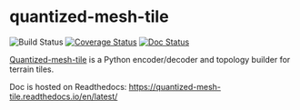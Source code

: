 quantized-mesh-tile
===================

![Build Status](https://github.com/loicgasser/quantized-mesh-tile/workflows/CI/badge.svg?branch=master)
[![Coverage Status](https://coveralls.io/repos/github/loicgasser/quantized-mesh-tile/badge.svg?branch=master)](https://coveralls.io/github/loicgasser/quantized-mesh-tile?branch=master)
[![Doc Status](https://readthedocs.org/projects/quantized-mesh-tile/badge/?version=latest)](http://quantized-mesh-tile.readthedocs.io/en/latest/?badge=latest)

[Quantized-mesh-tile](https://github.com/AnalyticalGraphicsInc/quantized-mesh) is a Python encoder/decoder and topology builder for terrain tiles.

Doc is hosted on Readthedocs: https://quantized-mesh-tile.readthedocs.io/en/latest/
